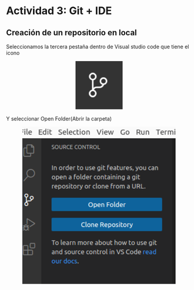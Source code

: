 <!DOCTYPE html>
<html lang="es-es">
<head>
    <meta charset="UTF-8">
</head>  
<body>
    <h1>Actividad 3: Git + IDE</h1>
    <h2>Creación de un repositorio en local</h2>
    <p>Seleccionamos la tercera pestaña dentro de Visual studio code que tiene el icono</p>
    <p align="center">
        <img src="1.png">
    </p>
    <p>Y seleccionar Open Folder(Abrir la carpeta)</p>
    <p align="center">
        <img src="2.png">
    </p>
</body>    
</html>
